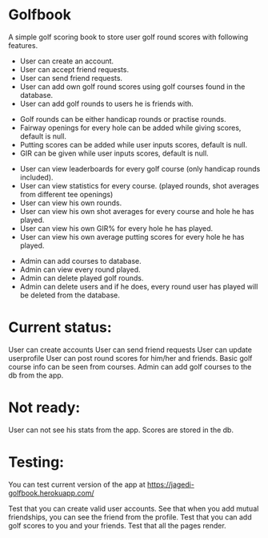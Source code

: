 # Golfbook

A simple golf scoring book to store user golf round scores with following features.

- User can create an account.
- User can accept friend requests.
- User can send friend requests.  
- User can add own golf round scores using golf courses found in the database.
- User can add golf rounds to users he is friends with. <p>
- Golf rounds can be either handicap rounds or practise rounds.
- Fairway openings for every hole can be added while giving scores, default is null.
- Putting scores can be added while user inputs scores, default is null.
- GIR can be given while user inputs scores, default is null.  <p>
- User can view leaderboards for every golf course (only handicap rounds included).
- User can view statistics for every course. (played rounds, shot averages from different tee openings)
- User can view his own rounds.
- User can view his own shot averages for every course and hole he has played.
- User can view his own GIR% for every hole he has played.
- User can view his own average putting scores for every hole he has played.  <p>
- Admin can add courses to database.
- Admin can view every round played.
- Admin can delete played golf rounds.
- Admin can delete users and if he does, every round user has played will be deleted from the database.

# Current status:
User can create accounts
User can send friend requests
User can update userprofile
User can post round scores for him/her and friends.
Basic golf course info can be seen from courses.
Admin can add golf courses to the db from the app.

# Not ready:
User can not see his stats from the app. Scores are stored in the db.

# Testing:
You can test current version of the app at https://jagedi-golfbook.herokuapp.com/

Test that you can create valid user accounts.
See that when you add mutual friendships, you can see the friend from the profile.
Test that you can add golf scores to you and your friends.
Test that all the pages render.
